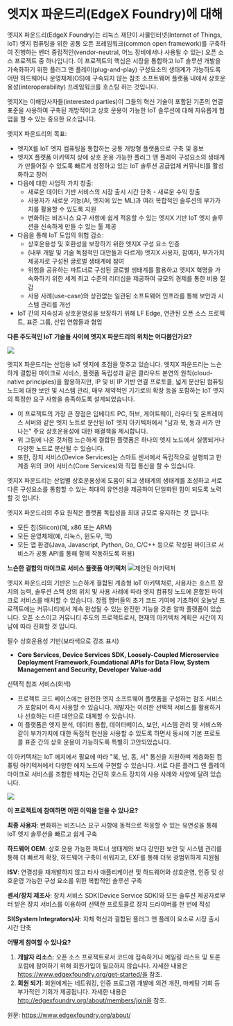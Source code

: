 # 엣지X 파운드리(EdgeX Foundry)에 대해
엣지X 파운드리(EdgeX Foundry)는 리눅스 재단이 사물인터넷(Internet of Things, IoT) 엣지 컴퓨팅을 위한 공통 오픈 프레임워크(common open framework)를 구축하여 진행하는 벤더 중립적인(vendor-neutral, 어느 장비에서나 사용될 수 있는) 오픈 소스 프로젝트 중 하나입니다. 이 프로젝트의 핵심은 시장을 통합하고 IoT 솔루션 개발을 가속화하기 위한 플러그 앤 플레이(plug-and-play) 구성요소의 생태계가 가능하도록 어떤 하드웨어나 운영체제(OS)에 구속되지 않는 참조 소프트웨어 플랫폼 내에서 상호운용성(interoperability) 프레임워크를 호스팅 하는 것입니다.

엣지X는 이해당사자들(interested parties)이 그들의 혁신 기술이 포함된 기존의 연결 표준을 사용하여 구축된 개방적이고 상호 운용이 가능한 IoT 솔루션에 대해 자유롭게 협업을 할 수 있는 중요한 요소입니다.

엣지X 파운드리의 목표:
* 엣지X를 IoT 엣지 컴퓨팅을 통합하는 공통 개방형 플랫폼으로 구축 및 홍보
* 엣지X 플랫폼 아키텍처 상에 상호 운용 가능한 플러그 앤 플레이 구성요소의 생태계가 만들어질 수 있도록 빠르게 성정하고 있는 IoT 솔루션 공급업체 커뮤니티를 활성화하고 장려
* 다음에 대한 사업적 가치 창출:
  * 새로운 데이터 기반 서비스의 시장 출시 시간 단축 - 새로운 수익 창출
  * 사용자가 새로운 기능(AI, 엣지에 있는 ML)과 여러 복합적인 솔루션의 부가가치를 활용할 수 있도록 지원
  * 변화하는 비즈니스 요구 사항에 쉽게 적응할 수 있는 엣지X 기반 IoT 엣지 솔루션을 신속하게 만들 수 있는 툴 제공
* 다음을 통해 IoT 도입의 위험 감소:
  * 상호운용성 및 호환성을 보장하기 위한 엣지X 구성 요소 인증
  * (내부 개발 및 기술 독점적인 대안들과 다르게) 엣지X 사용자, 참여자, 부가가치 제공자로 구성된 글로벌 생태계에 참여
  * 위험을 공유하는 파트너로 구성된 글로벌 생태계를 활용하고 엣지X 혁명을 가속화하기 위한 세계 최고 수준의 리더십을 제공하여 규모의 경제를 통한 비용 절감
  * 사용 사례(use-case)와 상관없는 일관된 소프트웨어 인프라를 통해 보안과 시스템 관리를 개선
* IoT 간의 지속성과 상호운영성을 보장하기 위해 LF Edge, 연관된 오픈 소스 프로젝트, 표준 그룹, 산업 연합들과 협업

**다른 주도적인 IoT 기술들 사이에 엣지X 파운드리의 위치는 어디쯤인가요?**

![](https://www.edgexfoundry.org/wp-content/uploads/sites/25/2017/04/EXF_Focused-at-IoT-Edge-1-1024x639.png)

엣지X 파운드리는 산업용 IoT 엣지에 초점을 맞추고 있습니다. 엣지X 파운드리는 느슨하게 결합된 마이크로 서비스, 플랫폼 독립성과 같은 클라우드 본연의 원칙(cloud-native principles)을 활용하지만, IP 및 비 IP 기반 연결 프로토콜, 넓게 분산된 컴퓨팅 노드에 대한 보안 및 시스템 관리, 매우 제약적인 기기로의 확장 등을 포함하는 IoT 엣지의 특정한 요구 사항을 충족하도록 설계되었습니다.

* 이 프로젝트의 가장 큰 장점은 임베디드 PC, 허브, 게이트웨이, 라우터 및 온프레미스 서버와 같은 엣지 노트로 분산된 IoT 엣지 아키텍처에서 "남과 북, 동과 서가 만나는" 주요 상호운용성에 대한 해결책을 제시합니다.
* 위 그림에 나온 것처럼 느슨하게 결합된 플랫폼은 하나의 엣지 노드에서 실행되거나 다양한 노드로 분산될 수 있습니다.
* 또한, 장치 서비스(Device Services)는 스마트 센서에서 독립적으로 실행되고 한 계층 위의 코어 서비스(Core Services)와 직접 통신을 할 수 있습니다.

엣지X 파운드리는 산업별 상호운용성에 도움이 되고 생태계의 생태계를 조성하고 서로 다른 구성요소를 통합할 수 있는 최대의 유연성을 제공하여 단일화된 힘이 되도록 노력할 것 입니다.

엣지X 파운드리의 주요 원칙은 플랫폼 독립성을 최대 규모로 유지하는 것 입니다:

* 모든 칩(Silicon)(예, x86 또는 ARM)
* 모든 운영체제(예, 리눅스, 윈도우, 맥)
* 모든 앱 환경(Java, Javascript, Python, Go, C/C++ 등으로 작성된 마이크로 서비스가 공통 API를 통해 함께 작동하도록 허용)

**느슨한 결합의 마이크로 서비스 플랫폼 아키텍처**
![제안된 아키텍처](https://www.edgexfoundry.org/wp-content/uploads/sites/25/2018/09/EdgeX_PlatformArchitectureDiagram-1024x651.png)

엣지X 파운드리의 기반은 느슨하게 결합된 계층형 IoT 아키텍처로, 사용자는 호스트 장치의 능력, 솔루션 스택 상의 위치 및 사용 사례에 따라 엣지 컴퓨팅 노드에 혼합된 마이크로 서비스를 배치할 수 있습니다. 창립 멤버들의 초기 코드 기여에 기초하여 오늘날 프로젝트에는 커뮤니티에서 계속 완성될 수 있는 완전한 기능을 갖춘 알파 플랫폼이 있습니다. 오픈 소스이고 커뮤니티 주도의 프로젝트로서, 현재의 아키텍처 계획은 시간이 지남에 따라 진화할 것 입니다.

필수 상호운용성 기반(보라색으로 강조 표시)

* **Core Services, Device Services SDK, Loosely-Coupled Microservice Deployment Framework,Foundational APIs for Data Flow, System Management and Security, Developer Value-add**

선택적 참조 서비스(회색)
* 프로젝트 코드 베이스에는 완전한 엣지 소프트웨어 플랫폼을 구성하는 참조 서비스가 포함되어 즉시 사용할 수 있습니다. 개발자는 이러한 선택적 서비스를 활용하거나 선호하는 다른 대안으로 대체할 수 있습니다.
* 이 플랫폼은 엣지 분석, 데이터 통합, 데이터베이스, 보안, 시스템 관리 및 서비스와 같이 부가가치에 대한 독점적 현신을 사용할 수 있도록 하면서 동시에 기본 프로토콜 표준 간의 상호 운용이 가능하도록 특별히 고안되었습니다.

이 아키텍처는 IoT 에지에서 필요에 따라 "북, 남, 동, 서" 통신을 지원하며 계층화된 컴퓨팅 아키텍처에서 다양한 에지 노드에 구현할 수 있습니다. 서로 다른 플러그 앤 플레이 마이크로 서비스를 조합한 배치는 간단히 호스트 장치의 사용 사례와 사양에 달려 있습니다.

![](https://www.edgexfoundry.org/wp-content/uploads/sites/25/2017/04/EXF_Tiered-IoT-Deployments-1024x633.jpg)

**이 프로젝트에 참여하면 어떤 이익을 얻을 수 있나요?**

**최종 사용자**: 변화하는 비즈니스 요구 사항에 동적으로 적응할 수 있는 유연성을 통해 IoT 엣지 솔루션을 빠르고 쉽게 구축

**하드웨어 OEM**: 상호 운용 가능한 파트너 생태계와 보다 강인한 보안 및 시스템 관리를 통해 더 빠르게 확장, 하드웨어 구축이 쉬워지고, EXF를 통해 더욱 광범위하게 지원됨

**ISV**: 연결성을 재개발하지 않고 타사 애플리케이션 및 하드웨어와 상호운영, 인증 및 상호운영 가능한 구성 요소를 위한 복합적인 솔루션 구축

**센서/장치 제조사**: 장치 서비스 SDK(Device Service SDK)와 모든 솔루션 제공자로부터 받은 장치 서비스를 이용하여 선택한 프로토콜로 장치 드라이버를 한 번에 작성

**SI(System Integrators)사**: 자체 혁신과 결합된 플러그 앤 플레이 요소로 시장 출시 시간 단축

**어떻게 참여할 수 있나요?**
1. **개발자 리소스**: 오픈 소스 프로젝트로서 코드에 접속하거나 메일링 리스트 및 토론 포럼에 참여하기 위해 회원가입이 필요하지 않습니다. 자세한 내용은 https://www.edgexfoundry.org/get-started/을 참조.
1. **회원 되기**: 회원에게는 네트워킹, 인증 프로그램 개발에 의견 개진, 마케팅 기회 등 부가적인 기회가 제공됩니다. 자세한 내용은 http://edgexfoundry.org/about/members/join을 참조.
 
원문: https://www.edgexfoundry.org/about/
